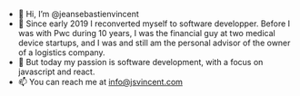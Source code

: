 - 👋 Hi, I’m @jeansebastienvincent
- 👀 Since early 2019 I reconverted myself to software developper. Before I was with Pwc during 10 years, I was the financial guy at two medical device startups, and I was and still am the personal advisor of the owner of a logistics company.
- 🌱 But today my passion is software development, with a focus on javascript and react.
- 📫 You can reach me at info@jsvincent.com

<!---
jeansebastienvincent/jeansebastienvincent is a ✨ special ✨ repository because its `README.md` (this file) appears on your GitHub profile.
You can click the Preview link to take a look at your changes.
--->

